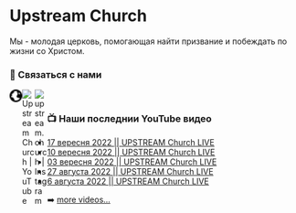 # Upstream Church

Мы - молодая церковь, помогающая найти призвание и побеждать по жизни со Христом.

### 👥 Связаться с нами

[<img align="left" alt="upstream.life" width="22px" src="https://raw.githubusercontent.com/iconic/open-iconic/master/svg/globe.svg" />][website]
[<img align="left" alt="UpstreamChurch | YouTube" width="22px" src="https://cdn.jsdelivr.net/npm/simple-icons@v3/icons/youtube.svg" />][youtube]
[<img align="left" alt="upstream.church | Instagram" width="22px" src="https://cdn.jsdelivr.net/npm/simple-icons@v3/icons/instagram.svg" />][instagram]

<br />

### 📺 Наши последнии YouTube видео
<!-- YOUTUBE:START -->
- [17 вересня 2022 || UPSTREAM Church LIVE](https://www.youtube.com/watch?v=Ojc-ayrZ2uE)
- [10 вересня 2022 || UPSTREAM Church LIVE](https://www.youtube.com/watch?v=ObBOVoShNkk)
- [03 вересня 2022 || UPSTREAM Church LIVE](https://www.youtube.com/watch?v=l4vGUBgV8u4)
- [27 августа 2022 || UPSTREAM Church LIVE](https://www.youtube.com/watch?v=jNgV-4pzYs4)
- [6 августа 2022 || UPSTREAM Church LIVE](https://www.youtube.com/watch?v=eTVf0mAbDY0)
<!-- YOUTUBE:END -->

➡️ [more videos...](https://youtube.com/UpstreamChurch)

[website]: https://upstream.life/
[youtube]: https://youtube.com/UpstreamChurch
[instagram]: https://www.instagram.com/upstream.church
